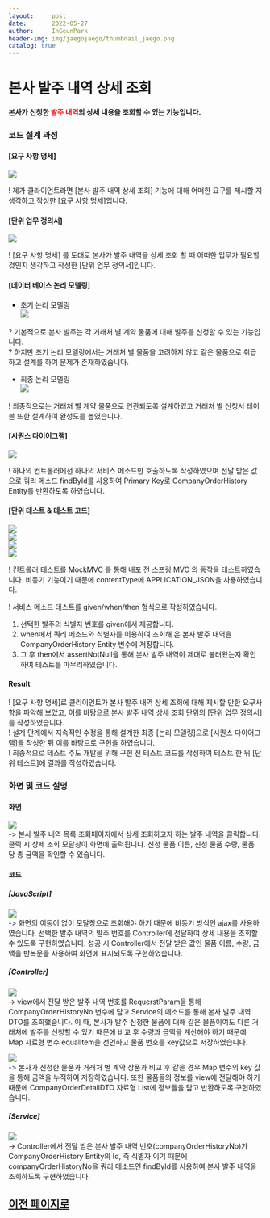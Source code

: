 ```yaml
---
layout:     post
date:       2022-05-27
author:     InGeunPark
header-img: img/jaegojaego/thumbnail_jaego.png
catalog: true
---
```


# 본사 발주 내역 상세 조회

<p style="font-weight:bold">본사가 신청한 <font style="color: red;">발주 내역</font>의 상세 내용을 조회할 수 있는 기능입니다. </p>

### 코드 설계 과정

#### [요구 사항 명세]
<img src="../../../../img/jaegojaego/companyOrderDetail/company-order-detail_1.png"> <br>

! 제가 클라이언트라면 [본사 발주 내역 상세 조회] 기능에 대해 어떠한 요구를 제시할 지 생각하고 작성한 [요구 사항 명세]입니다.

#### [단위 업무 정의서] 

<img src="../../../../img/jaegojaego/companyOrderDetail/company-order-detail_2.png"> <br>

! [요구 사항 명세] 를 토대로 본사가 발주 내역을 상세 조회 할 때 어떠한 업무가 필요할 것인지 생각하고 작성한 [단위 업무 정의서]입니다.

#### [데이터 베이스 논리 모델링]
- 초기 논리 모델링 <br>
<img src="../../../../img/jaegojaego/companyOrderList/company-order-list_3.png"> <br>

? 기본적으로 본사 발주는 각 거래처 별 계약 물품에 대해 발주를 신청할 수 있는 기능입니다. <br>
? 하지만 초기 논리 모델링에서는 거래처 별 물품을 고려하지 않고 같은 물품으로 취급하고 설계를 하여 문제가 존재하였습니다.

- 최종 논리 모델링 <br>
<img src="../../../../img/jaegojaego/companyOrderList/company-order-list_4.png"> <br>

! 최종적으로는 거래처 별 계약 물품으로 연관되도록 설계하였고 거래처 별 신청서 테이블 또한 설계하여 완성도를 높였습니다.

#### [시퀀스 다이어그램]

<img src="../../../../img/jaegojaego/companyOrderDetail/company-order-detail_3.png"> <br>

! 하나의 컨트롤러에선 하나의 서비스 메소드만 호출하도록 작성하였으며 전달 받은 값으로 쿼리 메소드 findById를 사용하여 Primary Key로 CompanyOrderHistory Entity를 반환하도록 하였습니다. 

#### [단위 테스트 & 테스트 코드]

<img src="../../../../img/jaegojaego/companyOrderDetail/company-order-detail_4.png"> <br>
<img src="../../../../img/jaegojaego/companyOrderDetail/company-order-detail_5.png"> <br>
<img src="../../../../img/jaegojaego/companyOrderDetail/company-order-detail_6.png"> <br>
<img src="../../../../img/jaegojaego/companyOrderDetail/company-order-detail_7.png"> <br>

! 컨트롤러 테스트를 MockMVC 를 통해 배포 전 스프링 MVC 의 동작을 테스트하였습니다. 비동기 기능이기 때문에 contentType에 APPLICATION_JSON을 사용하였습니다.

! 서비스 메소드 테스트를 given/when/then 형식으로 작성하였습니다. <br>
 1. 선택한 발주의 식별자 번호를 given에서 제공합니다.
 2. when에서 쿼리 메소드와 식별자를 이용하여 조회해 온 본사 발주 내역을 CompanyOrderHistory Entity 변수에 저장합니다.
 3. 그 후 then에서 assertNotNull을 통해 본사 발주 내역이 제대로 불러왔는지 확인하여 테스트를 마무리하였습니다.

#### Result
! [요구 사항 명세]로 클리이언트가 본사 발주 내역 상세 조회에 대해 제시할 만한 요구사항을 파악해 보았고, 이를 바탕으로 본사 발주 내역 상세 조회 단위의  [단위 업무 정의서]를 작성하였습니다.  <br>
! 설계 단계에서 지속적인 수정을 통해 설계한 최종 [논리 모델링]으로  [시퀀스 다이어그램]을 작성한 뒤 이를 바탕으로 구현을 하였습니다. <br>
! 최종적으로 테스트 주도 개발을 위해 구현 전 테스트 코드를 작성하여 테스트 한 뒤 [단위 테스트]에 결과를 작성하였습니다. 

### 화면 및 코드 설명

#### 화면
<img src="../../../../img/jaegojaego/companyOrderDetail/company-order-detail_8.png"> <br>
-> 본사 발주 내역 목록 조회페이지에서 상세 조회하고자 하는 발주 내역을 클릭합니다. 클릭 시 상세 조회 모달창이 화면에 출력됩니다. 신청 물품 이름, 신청 물품 수량, 물품 당 총 금액을 확인할 수 있습니다. <br>

#### 코드

##### [JavaScript]
<img src="../../../../img/jaegojaego/companyOrderDetail/company-order-detail_9.png"> <br>
-> 화면의 이동이 없이 모달창으로 조회해야 하기 때문에 비동기 방식인 ajax를 사용하였습니다. 선택한 발주 내역의 발주 번호를 Controller에 전달하여 상세 내용을 조회할 수 있도록 구현하였습니다. 성공 시 Controller에서 전달 받은 값인 물품 이름, 수량, 금액을 반복문을 사용하여 화면에 표시되도록 구현하였습니다. <br>

##### [Controller]
<img src="../../../../img/jaegojaego/companyOrderDetail/company-order-detail_10.png"> <br>
-> view에서 전달 받은 발주 내역 번호를 RequerstParam을 통해 CompanyOrderHistoryNo 변수에 담고 Service의 메소드를 통해 본사 발주 내역 DTO를 조회했습니다. 이 때, 본사가 발주 신청한 물품에 대해 같은 물품이여도 다른 거래처에 발주를 신청할 수 있기 때문에 비교 후 수량과 금액을 계산해야 하기 때문에 Map 자료형 변수 equalItem을 선언하고 물품 번호를 key값으로 저장하였습니다. <br>

<img src="../../../../img/jaegojaego/companyOrderDetail/company-order-detail_11.png"> <br>
-> 본사가 신청한 물품과 거래처 별 계약 상품과 비교 후 같을 경우 Map 변수의 key 값을 통해 금액을 누적하여 저장하였습니다. 또한 물품들의 정보를 view에 전달해야 하기 때문에 CompanyOrderDetailDTO 자료형 List에 정보들을 담고 반환하도록 구현하였습니다. <br>

##### [Service]
<img src="../../../../img/jaegojaego/companyOrderDetail/company-order-detail_12.png"> <br>
-> Controller에서 전달 받은 본사 발주 내역 번호(companyOrderHistoryNo)가 CompanyOrderHistory Entity의 Id, 즉 식별자 이기 때문에 companyOrderHistoryNo을 쿼리 메소드인 findById를 사용하여 본사 발주 내역을 조회하도록 구현하였습니다. <br>

## [이전 페이지로](https://ingeunpark.github.io/2022/05/27/jaegojaego/#list)



